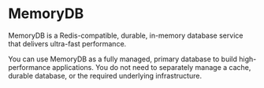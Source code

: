 
# MemoryDB

MemoryDB is a Redis-compatible, durable, in-memory database service that delivers ultra-fast performance.

You can use MemoryDB as a fully managed, primary database to build high-performance applications. You do not need to separately manage a cache, durable database, or the required underlying infrastructure.